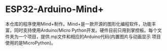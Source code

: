 # ESP32-Arduino-Mind+
本仓库的程序使用Mind+制作。Mind+是一款开源的图形化编程软件，功能丰富，同时支持使用Arduino/Micro Python开发。硬件目前只用到掌控板。每个文件夹为一个项目，提供.mp文件和相应的Arduino代码(内置图片与动画显示 项目使用的是MicroPython)。
